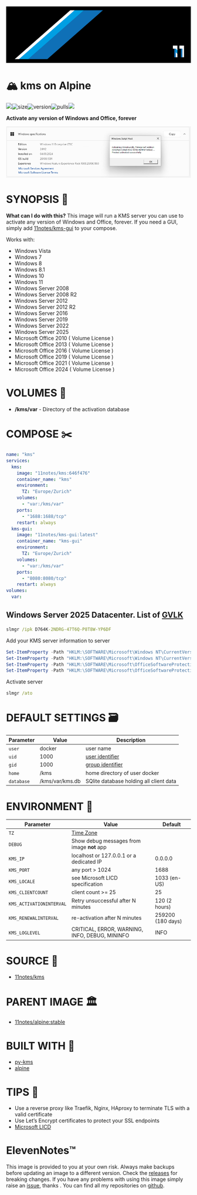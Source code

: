 ![Banner](https://github.com/11notes/defaults/blob/main/static/img/banner.png?raw=true)

# 🏔️ kms on Alpine
[<img src="https://img.shields.io/badge/github-source-blue?logo=github&color=040308">](https://github.com/11notes/docker-kms)![size](https://img.shields.io/docker/image-size/11notes/kms/646f476?color=0eb305)![version](https://img.shields.io/docker/v/11notes/kms/646f476?color=eb7a09)![pulls](https://img.shields.io/docker/pulls/11notes/kms?color=2b75d6)[<img src="https://img.shields.io/github/issues/11notes/docker-kms?color=7842f5">](https://github.com/11notes/docker-kms/issues)

**Activate any version of Windows and Office, forever**

![slmgr](https://github.com/11notes/docker-kms/blob/main/slmgr.png?raw=true)

# SYNOPSIS 📖
**What can I do with this?** This image will run a KMS server you can use to activate any version of Windows and Office, forever. If you need a GUI, simply add [11notes/kms-gui](https://github.com/11notes/docker-kms-gui) to your compose.

Works with:
- Windows Vista 
- Windows 7 
- Windows 8
- Windows 8.1
- Windows 10
- Windows 11
- Windows Server 2008
- Windows Server 2008 R2
- Windows Server 2012
- Windows Server 2012 R2
- Windows Server 2016
- Windows Server 2019
- Windows Server 2022
- Windows Server 2025
- Microsoft Office 2010 ( Volume License )
- Microsoft Office 2013 ( Volume License )
- Microsoft Office 2016 ( Volume License )
- Microsoft Office 2019 ( Volume License )
- Microsoft Office 2021 ( Volume License )
- Microsoft Office 2024 ( Volume License )

# VOLUMES 📁
* **/kms/var** - Directory of the activation database

# COMPOSE ✂️
```yaml
name: "kms"
services:
  kms:
    image: "11notes/kms:646f476"
    container_name: "kms"
    environment:
      TZ: "Europe/Zurich"
    volumes:
      - "var:/kms/var"
    ports:
      - "1688:1688/tcp"
    restart: always
  kms-gui:
    image: "11notes/kms-gui:latest"
    container_name: "kms-gui"
    environment:
      TZ: "Europe/Zurich"
    volumes:
      - "var:/kms/var"
    ports:
      - "8080:8080/tcp"
    restart: always
volumes:
  var:
```


## Windows Server 2025 Datacenter. List of [GVLK](https://learn.microsoft.com/en-us/windows-server/get-started/kms-client-activation-keys)
```cmd
slmgr /ipk D764K-2NDRG-47T6Q-P8T8W-YP6DF
```
Add your KMS server information to server
```powershell
Set-ItemProperty -Path "HKLM:\SOFTWARE\Microsoft\Windows NT\CurrentVersion\SoftwareProtectionPlatform" -Name "KeyManagementServiceName" -Value "KMS_IP"
Set-ItemProperty -Path "HKLM:\SOFTWARE\Microsoft\Windows NT\CurrentVersion\SoftwareProtectionPlatform" -Name "KeyManagementServicePort" -Value "KMS_PORT"
Set-ItemProperty -Path "HKLM:\SOFTWARE\Microsoft\OfficeSoftwareProtectionPlatform" -Name "KeyManagementServiceName" -Value "KMS_IP"
Set-ItemProperty -Path "HKLM:\SOFTWARE\Microsoft\OfficeSoftwareProtectionPlatform" -Name "KeyManagementServicePort" -Value "KMS_PORT"
```
Activate server
```cmd
slmgr /ato
```

# DEFAULT SETTINGS 🗃️
| Parameter | Value | Description |
| --- | --- | --- |
| `user` | docker | user name |
| `uid` | 1000 | [user identifier](https://en.wikipedia.org/wiki/User_identifier) |
| `gid` | 1000 | [group identifier](https://en.wikipedia.org/wiki/Group_identifier) |
| `home` | /kms | home directory of user docker |
| `database` | /kms/var/kms.db | SQlite database holding all client data |

# ENVIRONMENT 📝
| Parameter | Value | Default |
| --- | --- | --- |
| `TZ` | [Time Zone](https://en.wikipedia.org/wiki/List_of_tz_database_time_zones) | |
| `DEBUG` | Show debug messages from image **not** app | |
| `KMS_IP` | localhost or 127.0.0.1 or a dedicated IP | 0.0.0.0 |
| `KMS_PORT` | any port > 1024 | 1688 |
| `KMS_LOCALE` | see Microsoft LICD specification | 1033 (en-US) |
| `KMS_CLIENTCOUNT` | client count >= 25 | 25 |
| `KMS_ACTIVATIONINTERVAL` | Retry unsuccessful after N minutes | 120 (2 hours) |
| `KMS_RENEWALINTERVAL` | re-activation after N minutes | 259200 (180 days) |
| `KMS_LOGLEVEL` | CRITICAL, ERROR, WARNING, INFO, DEBUG, MININFO | INFO |

# SOURCE 💾
* [11notes/kms](https://github.com/11notes/docker-kms)

# PARENT IMAGE 🏛️
* [11notes/alpine:stable](https://hub.docker.com/r/11notes/alpine)

# BUILT WITH 🧰
* [py-kms](https://github.com/Py-KMS-Organization/py-kms)
* [alpine](https://alpinelinux.org)

# TIPS 📌
* Use a reverse proxy like Traefik, Nginx, HAproxy to terminate TLS with a valid certificate
* Use Let’s Encrypt certificates to protect your SSL endpoints
* [Microsoft LICD](https://learn.microsoft.com/en-us/openspecs/office_standards/ms-oe376/6c085406-a698-4e12-9d4d-c3b0ee3dbc4a)
  
# ElevenNotes™️
This image is provided to you at your own risk. Always make backups before updating an image to a different version. Check the [releases](https://github.com/11notes/docker-kms/releases) for breaking changes. If you have any problems with using this image simply raise an [issue](https://github.com/11notes/docker-kms/issues), thanks . You can find all my repositories on [github](https://github.com/11notes?tab=repositories).